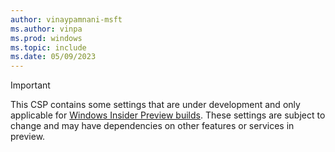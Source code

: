 ```yaml
---
author: vinaypamnani-msft
ms.author: vinpa
ms.prod: windows
ms.topic: include
ms.date: 05/09/2023
---
```


> [!IMPORTANT]
> This CSP contains some settings that are under development and only applicable for [Windows Insider Preview builds](/windows-insider/). These settings are subject to change and may have dependencies on other features or services in preview.
